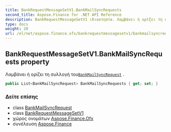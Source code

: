 ```yaml
---
title: BankRequestMessageSetV1.BankMailSyncRequests
second_title: Aspose.Finance for .NET API Reference
description: BankRequestMessageSetV1 ιδιοκτησία. Λαμβάνει ή ορίζει τη συλλογή τουBankMailSyncRequest .
type: docs
weight: 20
url: /el/net/aspose.finance.ofx/bankrequestmessagesetv1/bankmailsyncrequests/
---
```

## BankRequestMessageSetV1.BankMailSyncRequests property

Λαμβάνει ή ορίζει τη συλλογή του[`BankMailSyncRequest`](../../../aspose.finance.ofx.bank/bankmailsyncrequest/) .

```csharp
public List<BankMailSyncRequest> BankMailSyncRequests { get; set; }
```

### Δείτε επίσης

* class [BankMailSyncRequest](../../../aspose.finance.ofx.bank/bankmailsyncrequest/)
* class [BankRequestMessageSetV1](../)
* χώρος ονομάτων [Aspose.Finance.Ofx](../../bankrequestmessagesetv1/)
* συνέλευση [Aspose.Finance](../../../)


